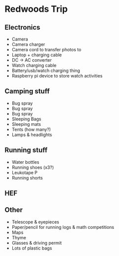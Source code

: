 # Redwoods Trip



## Electronics
 + Camera
 + Camera charger
 + Camera cord to transfer photos to
 + Laptop + charging cable
 + DC -> AC converter
 + Watch charging cable
 + Battery/usb/watch charging thing
 + Raspberry pi device to store watch activities

## Camping stuff
 + Bug spray
 + Bug spray
 + Bug spray
 + Sleeping Bags
 + Sleeping mats
 + Tents (how many?)
 + Lamps & headlights

## Running stuff
 + Water bottles
 + Running shoes (x3?)
 + Leukotape P
 + Running shorts

## HEF
 
## Other
 + Telescope & eyepieces
 + Paper/pencil for running logs & math competitions
 + Maps
 + Thyme
 + Glasses & driving permit
 + Lots of plastic bags

